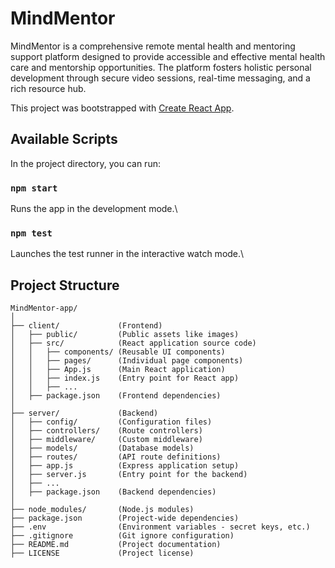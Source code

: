# MindMentor

MindMentor is a comprehensive remote mental health and mentoring support platform designed to provide accessible and effective mental health care and mentorship opportunities. The platform fosters holistic personal development through secure video sessions, real-time messaging, and a rich resource hub.

This project was bootstrapped with [Create React App](https://github.com/facebook/create-react-app).

## Available Scripts

In the project directory, you can run:

### `npm start`

Runs the app in the development mode.\

### `npm test`

Launches the test runner in the interactive watch mode.\

## Project Structure

```
MindMentor-app/
│
├── client/             (Frontend)
│   ├── public/         (Public assets like images)
│   ├── src/            (React application source code)
│   │   ├── components/ (Reusable UI components)
│   │   ├── pages/      (Individual page components)
│   │   ├── App.js      (Main React application)
│   │   ├── index.js    (Entry point for React app)
│   │   ├── ...
│   ├── package.json    (Frontend dependencies)
│
├── server/             (Backend)
│   ├── config/         (Configuration files)
│   ├── controllers/    (Route controllers)
│   ├── middleware/     (Custom middleware)
│   ├── models/         (Database models)
│   ├── routes/         (API route definitions)
│   ├── app.js          (Express application setup)
│   ├── server.js       (Entry point for the backend)
│   ├── ...
│   ├── package.json    (Backend dependencies)
│
├── node_modules/       (Node.js modules)
├── package.json        (Project-wide dependencies)
├── .env                (Environment variables - secret keys, etc.)
├── .gitignore          (Git ignore configuration)
├── README.md           (Project documentation)
├── LICENSE             (Project license)
```
